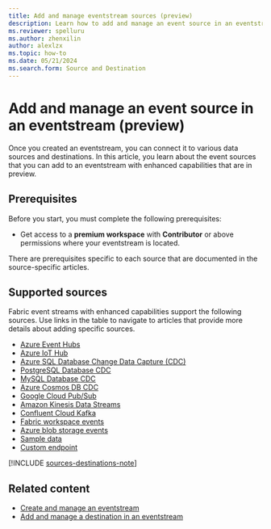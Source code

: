 ```yaml
---
title: Add and manage eventstream sources (preview)
description: Learn how to add and manage an event source in an eventstream with enhanced capabilities that are in preview. 
ms.reviewer: spelluru
ms.author: zhenxilin
author: alexlzx
ms.topic: how-to
ms.date: 05/21/2024
ms.search.form: Source and Destination
---
```


# Add and manage an event source in an eventstream (preview)
Once you created an eventstream, you can connect it to various data sources and destinations. In this article, you learn about the event sources that you can add to an eventstream with enhanced capabilities that are in preview. 

## Prerequisites

Before you start, you must complete the following prerequisites:

- Get access to a **premium workspace** with **Contributor** or above permissions where your eventstream is located.

There are prerequisites specific to each source that are documented in the source-specific articles.

## Supported sources

Fabric event streams with enhanced capabilities support the following sources. Use links in the table to navigate to articles that provide more details about adding specific sources.

- [Azure Event Hubs](add-source-azure-event-hubs-enhanced.md)
- [Azure IoT Hub](add-source-azure-iot-hub-enhanced.md)
- [Azure SQL Database Change Data Capture (CDC)](add-source-azure-sql-database-change-data-capture.md)
- [PostgreSQL Database CDC](add-source-postgresql-database-change-data-capture.md)
- [MySQL Database CDC](add-source-mysql-database-change-data-capture.md)
- [Azure Cosmos DB CDC](add-source-azure-cosmos-db-change-data-capture.md)
- [Google Cloud Pub/Sub](add-source-google-cloud-pub-sub.md)
- [Amazon Kinesis Data Streams](add-source-amazon-kinesis-data-streams.md)
- [Confluent Cloud Kafka](add-source-confluent-kafka.md)
- [Fabric workspace events](add-source-fabric-workspace.md)
- [Azure blob storage events](add-source-azure-blob-storage.md)
- [Sample data](add-source-sample-data-enhanced.md)
- [Custom endpoint](add-source-custom-app-enhanced.md) 

[!INCLUDE [sources-destinations-note](./includes/sources-destinations-note.md)]


## Related content

- [Create and manage an eventstream](./create-manage-an-eventstream-enhanced.md)
- [Add and manage a destination in an eventstream](./add-manage-eventstream-destinations-enhanced.md)
